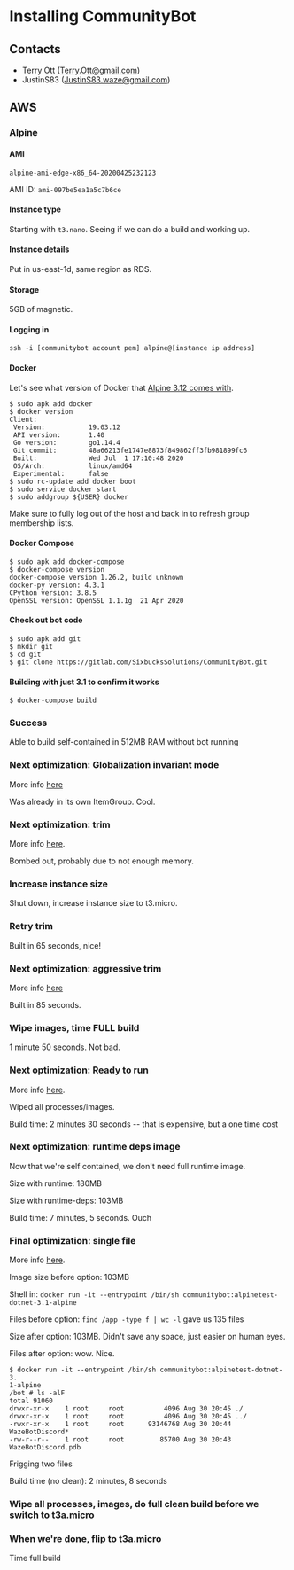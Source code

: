 # Installing CommunityBot

## Contacts

* Terry Ott (Terry.Ott@gmail.com)
* JustinS83 (JustinS83.waze@gmail.com)

## AWS

### Alpine

#### AMI

`alpine-ami-edge-x86_64-20200425232123`

AMI ID: `ami-097be5ea1a5c7b6ce`

#### Instance type

Starting with `t3.nano`.  Seeing if we can do a build and working up.

#### Instance details

Put in us-east-1d, same region as RDS.


#### Storage

5GB of magnetic.


#### Logging in

`ssh -i [communitybot account pem] alpine@[instance ip address]`

#### Docker

Let's see what version of Docker that [Alpine 3.12 comes with](https://wiki.alpinelinux.org/wiki/Docker).

```
$ sudo apk add docker
$ docker version
Client:
 Version:           19.03.12
 API version:       1.40
 Go version:        go1.14.4
 Git commit:        48a66213fe1747e8873f849862ff3fb981899fc6
 Built:             Wed Jul  1 17:10:48 2020
 OS/Arch:           linux/amd64
 Experimental:      false
$ sudo rc-update add docker boot
$ sudo service docker start
$ sudo addgroup ${USER} docker
```

Make sure to fully log out of the host and back in to refresh group
membership lists.

#### Docker Compose

```
$ sudo apk add docker-compose
$ docker-compose version
docker-compose version 1.26.2, build unknown
docker-py version: 4.3.1
CPython version: 3.8.5
OpenSSL version: OpenSSL 1.1.1g  21 Apr 2020
```

#### Check out bot code

```
$ sudo apk add git
$ mkdir git
$ cd git
$ git clone https://gitlab.com/SixbucksSolutions/CommunityBot.git
```

#### Building with just 3.1 to confirm it works

```
$ docker-compose build
```

### Success

Able to build self-contained in 512MB RAM without bot running

### Next optimization: Globalization invariant mode

More info [here](https://github.com/dotnet/corefx/blob/master/Documentation/architecture/globalization-invariant-mode.md)

Was already in its own ItemGroup.  Cool.

### Next optimization: trim

More info [here](https://docs.microsoft.com/en-us/dotnet/core/deploying/trim-self-contained).

Bombed out, probably due to not enough memory.

### Increase instance size

Shut down, increase instance size to t3.micro.

### Retry trim

Built in 65 seconds, nice!

### Next optimization: aggressive trim

More info [here](https://docs.microsoft.com/en-us/dotnet/core/deploying/trim-self-contained)

Built in 85 seconds.

### Wipe images, time FULL build

1 minute 50 seconds.  Not bad.


### Next optimization: Ready to run

More info [here](https://docs.devexpress.com/WPF/401276/dotnet-core-support/deploy-netcore-application).

Wiped all processes/images.

Build time: 2 minutes 30 seconds -- that is expensive, but a one time cost


### Next optimization: runtime deps image

Now that we're self contained, we don't need full runtime image.

Size with runtime: 180MB

Size with runtime-deps: 103MB

Build time: 7 minutes, 5 seconds. Ouch

### Final optimization: single file

More info [here](https://docs.microsoft.com/en-us/dotnet/core/tools/dotnet-publish).

Image size before option: 103MB

Shell in: `docker run -it --entrypoint /bin/sh communitybot:alpinetest-dotnet-3.1-alpine`

Files before option: `find /app -type f | wc -l` gave us 135 files

Size after option: 103MB.  Didn't save any space, just easier on human eyes.

Files after option: wow.  Nice.

```
$ docker run -it --entrypoint /bin/sh communitybot:alpinetest-dotnet-3.
1-alpine
/bot # ls -alF
total 91060
drwxr-xr-x    1 root     root          4096 Aug 30 20:45 ./
drwxr-xr-x    1 root     root          4096 Aug 30 20:45 ../
-rwxr-xr-x    1 root     root      93146768 Aug 30 20:44 WazeBotDiscord*
-rw-r--r--    1 root     root         85700 Aug 30 20:43 WazeBotDiscord.pdb
```

Frigging two files 

Build time (no clean): 2 minutes, 8 seconds

### Wipe all processes, images, do full clean build before we switch to t3a.micro

### When we're done, flip to t3a.micro

Time full build


